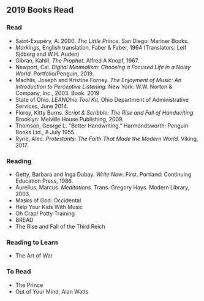 ## 2019 Books Read  

 ### Read  
  - Saint-Exupéry, A. 2000. *The Little Prince.* San Diego: Mariner Books.   
  - *Markings,* English translation, Faber & Faber, 1964 (Translators: Leif Sjöberg and W.H. Auden) 
  - Gibran, Kahlil. *The Prophet.* Alfred A Knopf, 1967.   
  - Newport, Cal. _Digital Minimalism: Choosing a Focused Life in a Noisy World._ Portfolio/Penguin, 2019.  
  - Machlis, Joseph and Kristine Forney. _The Enjoyment of Music: An Introduction to Perceptive Listening._ New York: W.W. Norton & Company, Inc., 2003\. Book. 2019  
  - State of Ohio. _LEANOhio Tool Kit._ Ohio Department of Administrative Services, June 2014.
  - Florey, Kitty Burns. _Script & Scribble: The Rise and Fall of Handwriting._ Brooklyn: Melville House Publishing, 2009.
  - Thomson, George L. "Better Handwriting." Harmondsworth: Penguin Books Ltd., 8 July 1955. 
  - Ryrie, Alec. _Protestants: The Faith That Made the Modern World._ Viking, 2017.

 ### Reading   
  - Getty, Barbara and Inga Dubay. _Write Now_. First. Portland: Continuing Education Press, 1986.
  -  Aurelius, Marcus. _Meditations._ Trans. Gregory Hays. Modern Library, 2003.
  - Masks of God: Occidental    
  - Help Your Kids With Music  
  - Oh Crap! Potty Training  
  - BREAD  
  - The Rise and Fall of the Third Reich  

  ### Reading to Learn    
 - The Art of War  

  ### To Read
   - The Prince  
   - Out of Your Mind, Alan Watts

